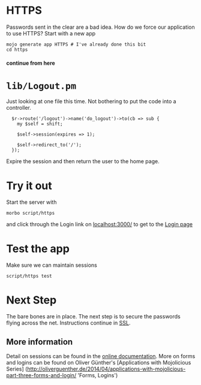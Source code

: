 # HTTPS

Passwords sent in the clear are a bad idea.  How do we force our application
to use HTTPS?  Start with a new app
```
mojo generate app HTTPS	# I've already done this bit
cd https
```

#### continue from here ####

# `lib/Logout.pm`
Just looking at one file this time.  Not bothering to put the code into a 
controller.
```
  $r->route('/logout')->name('do_logout')->to(cb => sub {
    my $self = shift;
    
    $self->session(expires => 1);

    $self->redirect_to('/');
  });

```
Expire the session and then return the user to the home page.


# Try it out
Start the server with
```
morbo script/https
```
and click through the Login link on [localhost:3000/](http://localhost:3000/)
to get to the [Login page](http://localhost:3000/login)

# Test the app

Make sure we can maintain sessions 

```
script/https test 
```



# Next Step

The bare bones are in place.  The next step is to secure the passwords flying across the net.
Instructions continue in [SSL](SSL.md).

## More information

Detail on sessions can be found in the 
[online documentation](http://localhost:3000/perldoc/Mojolicious/Controller#session 'Mojolicious::Controller').
More on forms and logins can be found on Oliver Günther's [Applications with Mojolicious Series]
(http://oliverguenther.de/2014/04/applications-with-mojolicious-part-three-forms-and-login/ 'Forms, Logins')
